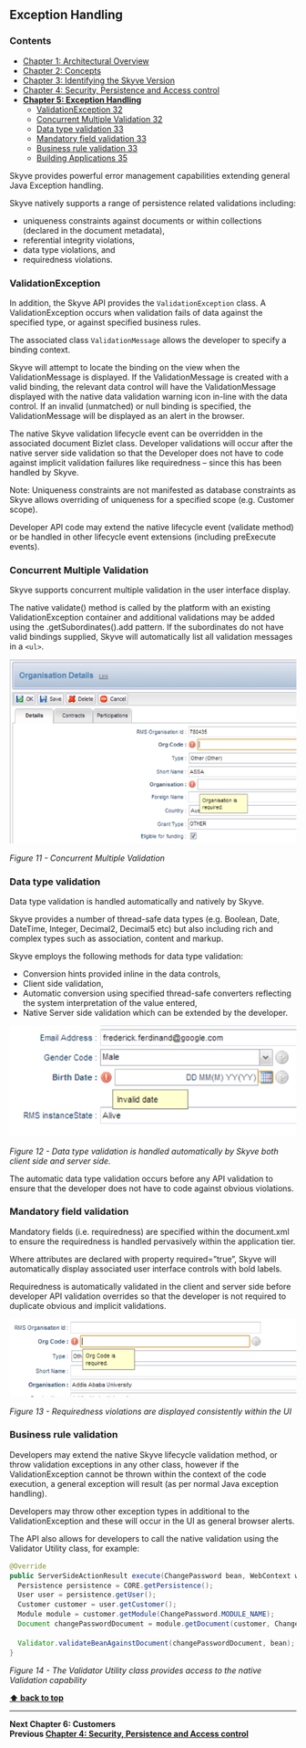 ## Exception Handling

### Contents

* [Chapter 1: Architectural Overview](../README.md)
* [Chapter 2: Concepts](./../chapters/concepts.md)
* [Chapter 3: Identifying the Skyve Version](./../chapters/concepts.md)
* [Chapter 4: Security, Persistence and Access control](./../chapters/security-persistence-and-access-control.md)
* **[Chapter 5: Exception Handling](#exception-handling)**
  * [ValidationException 32](#validationexception)
  * [Concurrent Multiple Validation 32](#concurrent-multiple-validation)
  * [Data type validation 33](#data-type-validation)
  * [Mandatory field validation 33](#mandatory-field-validation)
  * [Business rule validation 33](#business-rule-validation)
  * [Building Applications 35](#building-applications)

Skyve provides powerful error management capabilities extending general
Java Exception handling.

Skyve natively supports a range of persistence related validations
including:

-   uniqueness constraints against documents or within collections
    (declared in the document metadata),
-   referential integrity violations,
-   data type violations, and
-   requiredness violations.

### ValidationException

In addition, the Skyve API provides the `ValidationException` class. A
ValidationException occurs when validation fails of data against the
specified type, or against specified business rules.

The associated class `ValidationMessage` allows the developer to specify a binding context.

Skyve will attempt to locate the binding on the view when the
ValidationMessage is displayed. If the ValidationMessage is created with
a valid binding, the relevant data control will have the
ValidationMessage displayed with the native data validation warning icon
in-line with the data control. If an invalid (unmatched) or null binding
is specified, the ValidationMessage will be displayed as an alert in the
browser.

The native Skyve validation lifecycle event can be overridden in the
associated document Bizlet class. Developer validations will occur after
the native server side validation so that the Developer does not have to
code against implicit validation failures like requiredness – since this
has been handled by Skyve.

Note: Uniqueness constraints are not manifested as database constraints
as Skyve allows overriding of uniqueness for a specified scope (e.g.
Customer scope).

Developer API code may extend the native lifecycle event (validate
method) or be handled in other lifecycle event extensions (including
preExecute events).

### Concurrent Multiple Validation

Skyve supports concurrent multiple validation in the user interface
display.

The native validate() method is called by the platform with an existing
ValidationException container and additional validations may be added
using the .getSubordinates().add pattern. If the subordinates do not
have valid bindings supplied, Skyve will automatically list all
validation messages in a `<ul>`.

![Figure 11](media/image33.png "Figure 11 Concurrent Multiple Validation")

_Figure 11 - Concurrent Multiple Validation_

### Data type validation

Data type validation is handled automatically and natively by Skyve.

Skyve provides a number of thread-safe data types (e.g. Boolean, Date,
DateTime, Integer, Decimal2, Decimal5 etc) but also including rich and
complex types such as association, content and markup.

Skyve employs the following methods for data type validation:

-   Conversion hints provided inline in the data controls,
-   Client side validation,
-   Automatic conversion using specified thread-safe converters
    reflecting the system interpretation of the value entered,
-   Native Server side validation which can be extended by the
    developer.

![Figure 12](media/image34.png "Figure 12 Data type validation is handled automatically by Skyve both client side and server side.")

_Figure 12 - Data type validation is handled automatically by Skyve both
client side and server side._

The automatic data type validation occurs before any API validation to
ensure that the developer does not have to code against obvious
violations.

### Mandatory field validation

Mandatory fields (i.e. requiredness) are specified within the
document.xml to ensure the requiredness is handled pervasively within
the application tier.

Where attributes are declared with property required=”true”, Skyve will
automatically display associated user interface controls with bold
labels.

Requiredness is automatically validated in the client and server side
before developer API validation overrides so that the developer is not
required to duplicate obvious and implicit validations.

![Figure 13](media/image35.png "Figure 13 Requiredness violations are displayed consistently within the UI")

_Figure 13 - Requiredness violations are displayed consistently within the UI_

### Business rule validation

Developers may extend the native Skyve lifecycle validation method, or
throw validation exceptions in any other class, however if the
ValidationException cannot be thrown within the context of the code
execution, a general exception will result (as per normal Java exception
handling).

Developers may throw other exception types in additional to the
ValidationException and these will occur in the UI as general browser
alerts.

The API also allows for developers to call the native validation using
the Validator Utility class, for example:

```java
@Override
public ServerSideActionResult execute(ChangePassword bean, WebContext webContext) throws Exception {
  Persistence persistence = CORE.getPersistence();
  User user = persistence.getUser();
  Customer customer = user.getCustomer();
  Module module = customer.getModule(ChangePassword.MODULE_NAME);
  Document changePasswordDocument = module.getDocument(customer, ChangePassword.DOCUMENT_NAME);

  Validator.validateBeanAgainstDocument(changePasswordDocument, bean);
}
```
_Figure 14 - The Validator Utility class provides access to the native
Validation capability_

**[⬆ back to top](#contents)**

---
**Next Chapter 6: Customers**  
**Previous [Chapter 4: Security, Persistence and Access control](./../chapters/security-persistence-and-access-control.md)**
